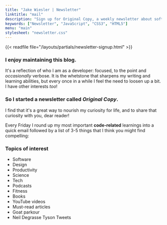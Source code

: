 ```yaml
---
title: "Jake Wiesler | Newsletter"
linktitle: "mail"
description: "Sign up for Original Copy, a weekly newsletter about software and other assortments."
keywords: ["Newsletter", "JavaScript", "CSS3", "HTML5"]
menu: "main"
stylesheet: "newsletter.css"
---
```


{{< readfile file="/layouts/partials/newsletter-signup.html" >}}

### I enjoy maintaining this blog.

It's a reflection of who I am as a developer: focused, to the point and *occasionally* verbose. It is the whetstone that sharpens my writing and learning abilities, but every once in a while I feel the need to loosen up a bit. I have other interests _too_! 

### So I started a newsletter called _*Original Copy*_.

I find that it's a great way to nourish my curiosity for life, and to share that curiosity with you, dear reader! 

Every Friday I round up my most important **code-related** learnings into a quick email followed by a list of 3-5 things that I think you might find compelling:

### Topics of interest

<ul class="topics">
  <li>Software</li>
  <li>Design</li>
  <li>Productivity</li>
  <li>Science</li>
  <li>Tech</li>
  <li>Podcasts</li>
  <li>Fitness</li>
  <li>Books</li>
  <li>YouTube videos</li>
  <li>Must-read articles</li>
  <li>Goat parkour</li>
  <li>Neil Degrasse Tyson Tweets</li>
</ul>

